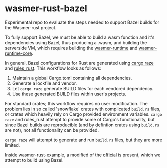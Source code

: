 # wasmer-rust-bazel

Experimental repo to evaluate the steps needed to support Bazel builds for the Wasmer-rust
project. 

To fully support Bazel, we must be able to build a wasm function and it's dependencies
using Bazel, thus producing a .wasm, and building the serverside VM, which requires building
the [wasmer-runtime](https://github.com/wasmerio/wasmer/tree/master/lib/runtime) and 
[wasmer-runtime-core](https://github.com/wasmerio/wasmer/tree/master/lib/runtime-core).

In general, Bazel configurations for Rust are generated using [cargo raze](https://github.com/google/cargo-raze) and 
[rules_rust](https://github.com/bazelbuild/rules_rust). This workflow looks as follows:

1. Maintain a global Cargo.toml containing all dependencies.
2. Generate a lockfile and vendor.
3. Let `cargo raze` generate BUILD files for each vendored dependency.
4. Use these generated BUILD files within user's projects.

For standard crates; this workflow requires no user modification. The problem
lies in so called 'snowflake' crates with complicated `build.rs` files, or crates
which heavily rely on Cargo provided environment variables. `cargo raze` and rules_rust
attempt to provide some of Cargo's functionality, but since Bazel builds are reproducible 
(and by defintion crates using `build.rs` are not), not all functionality can be provided.

`cargo raze` will attempt to generate and run `build.rs` files, but they are more
limited.

Inside wasmer-rust-example, a modified of the [official](https://github.com/wasmerio/wasmer-rust-example)
is present, which we attempt to build using Bazel.
